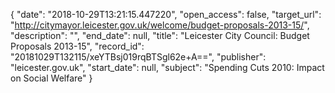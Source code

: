 {
  "date": "2018-10-29T13:21:15.447220", 
  "open_access": false, 
  "target_url": "http://citymayor.leicester.gov.uk/welcome/budget-proposals-2013-15/", 
  "description": "", 
  "end_date": null, 
  "title": "Leicester City Council: Budget Proposals 2013-15", 
  "record_id": "20181029T132115/xeYTBsj019rqBTSgl62e+A==", 
  "publisher": "leicester.gov.uk", 
  "start_date": null, 
  "subject": "Spending Cuts 2010: Impact on Social Welfare"
}

